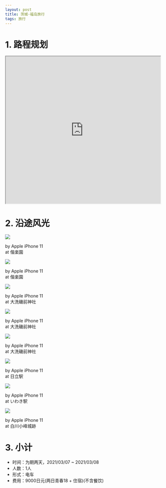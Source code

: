 ```yaml
---
layout: post
title: 茨城·福岛旅行
tags: 旅行
---
```


# 1. 路程规划

<iframe src="https://www.google.com/maps/d/embed?mid=1cE_WHMBqxhVGOH9tTfXxSrTNf_UCNScq" width="100%" height="480"></iframe>

# 2. 沿途风光

<div class="gallery">
    <div class="item">
        <img src="/assets/src/a-travel-at-ibaraki/pic1.jpeg">
        <p>by Apple iPhone 11<br>at 偕楽園</p>
    </div>
    <div class="item">
        <img src="/assets/src/a-travel-at-ibaraki/pic2.jpeg">
        <p>by Apple iPhone 11<br>at 偕楽園</p>
    </div>
    <div class="item">
        <img src="/assets/src/a-travel-at-ibaraki/pic3.jpeg">
        <p>by Apple iPhone 11<br>at 大洗磯前神社</p>
    </div>
    <div class="item">
        <img src="/assets/src/a-travel-at-ibaraki/pic4.jpeg">
        <p>by Apple iPhone 11<br>at 大洗磯前神社</p>
    </div>
    <div class="item">
        <img src="/assets/src/a-travel-at-ibaraki/pic5.jpeg">
        <p>by Apple iPhone 11<br>at 大洗磯前神社</p>
    </div>
    <div class="item">
        <img src="/assets/src/a-travel-at-ibaraki/pic6.jpeg">
        <p>by Apple iPhone 11<br>at 日立駅</p>
    </div>
    <div class="item">
        <img src="/assets/src/a-travel-at-ibaraki/pic7.jpeg">
        <p>by Apple iPhone 11<br>at いわき駅</p>
    </div>
    <div class="item">
        <img src="/assets/src/a-travel-at-ibaraki/pic8.jpeg">
        <p>by Apple iPhone 11<br>at 白川小峰城跡</p>
    </div>
</div>

# 3. 小计

- 时间：为期两天，2021/03/07 ~ 2021/03/08
- 人数：1人
- 形式：电车
- 费用：9000日元(两日青春18 + 住宿)(不含餐饮)
